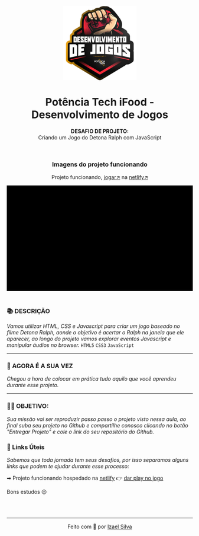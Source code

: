 <div align="center">
  <img src="../assets/image.png" width="200"/>

  # Potência Tech iFood - Desenvolvimento de Jogos
  **DESAFIO DE PROJETO:** <br> Criando um Jogo do Detona Ralph com JavaScript

  <br>

  ### Imagens do projeto funcionando
  Projeto funcionando, [jogar↗](https://projeto-detona-ralph.netlify.app/) na [netlify↗](https://www.netlify.com)

  <img src="./src/images/detona-ralph.gif"/>
</div>

<br>

### 📚 DESCRIÇÃO
*Vamos utilizar HTML, CSS e Javascript para criar um jogo baseado no filme Detona Ralph, aonde o objetivo é acertar o Ralph na janela que ele aparecer, ao longo do projeto vamos explorar eventos Javascript e manipular áudios no browser.* ```HTML5``` ```CSS3``` ```JavaScript```

---

### 🎯 AGORA É A SUA VEZ
*Chegou a hora de colocar em prática tudo aquilo que você aprendeu durante esse projeto.*

---

### 👨‍💻 OBJETIVO:
*Sua missão vai ser reproduzir passo passo o projeto visto nessa aula, ao final
suba seu projeto no Github e compartilhe conosco clicando no botão "Entregar Projeto" e cole o link do seu repositório do Github.*

### 🔗 Links Úteis
*Sabemos que toda jornada tem seus desafios, por isso separamos alguns links que podem te ajudar durante esse processo:*

➡ Projeto funcionando hospedado na [netlify](https://www.netlify.com) 👉 [dar play no jogo](https://projeto-detona-ralph.netlify.app/)

Bons estudos 😉

<br>
<br>

---

<p align="center">
  Feito com 💖 por
  <a href="https://github.com/ias4g">Izael Silva</a>
</p>